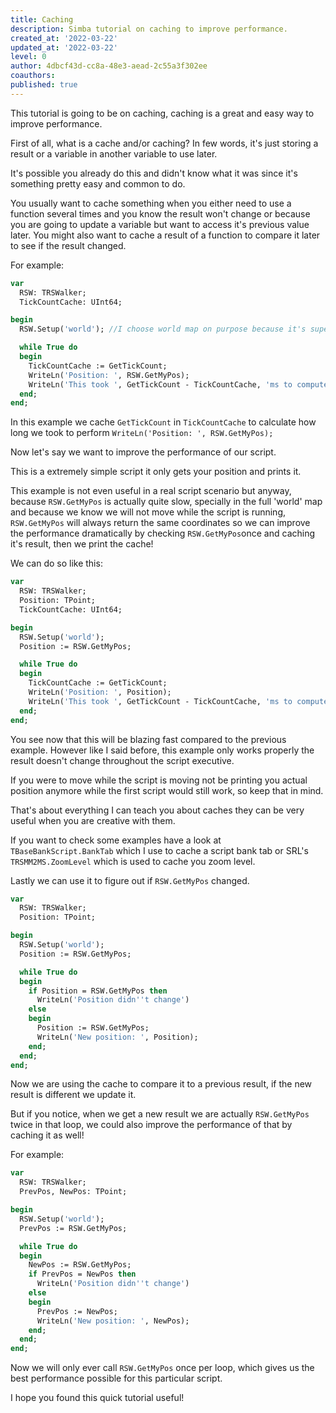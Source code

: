```yaml
---
title: Caching
description: Simba tutorial on caching to improve performance.
created_at: '2022-03-22'
updated_at: '2022-03-22'
level: 0
author: 4dbcf43d-cc8a-48e3-aead-2c55a3f302ee
coauthors: 
published: true
---
```


This tutorial is going to be on caching, caching is a great and easy way to improve performance.

First of all, what is a cache and/or caching?
In few words, it's just storing a result or a variable in another variable to use later.

It's possible you already do this and didn't know what it was since it's something pretty easy and common to do.

You usually want to cache something when you either need to use a function several times and you know the result won't change or because you are going to update a variable but want to access it's previous value later.
You might also want to cache a result of a function to compare it later to see if the result changed.

For example:
```pascal
var
  RSW: TRSWalker;
  TickCountCache: UInt64;

begin
  RSW.Setup('world'); //I choose world map on purpose because it's super slow!

  while True do
  begin
    TickCountCache := GetTickCount;
    WriteLn('Position: ', RSW.GetMyPos);
    WriteLn('This took ', GetTickCount - TickCountCache, 'ms to compute'); 
  end;
end;
```
In this example we cache `GetTickCount`  in `TickCountCache`  to calculate how long we took to perform `WriteLn('Position: ', RSW.GetMyPos);`

Now let's say we want to improve the performance of our script.

This is a extremely simple script it only gets your position and prints it.

This example is not even useful in a real script scenario but anyway, because `RSW.GetMyPos` is actually quite slow, specially in the full 'world' map and because we know we will not move while the script is running, `RSW.GetMyPos` will always return the same coordinates so we can improve the performance dramatically by checking `RSW.GetMyPos`once and caching it's result, then we print the cache!

We can do so like this:
```pascal
var
  RSW: TRSWalker;
  Position: TPoint;
  TickCountCache: UInt64;

begin
  RSW.Setup('world');
  Position := RSW.GetMyPos;

  while True do
  begin
    TickCountCache := GetTickCount;
    WriteLn('Position: ', Position);
    WriteLn('This took ', GetTickCount - TickCountCache, 'ms to compute'); 
  end;
end;
```
You see now that this will be blazing fast compared to the previous example.
However like I said before, this example only works properly the result doesn't change throughout the script executive.

If you were to move while the script is moving not be printing you actual position anymore while the first script would still work, so keep that in mind.

That's about everything I can teach you about caches they can be very useful when you are creative with them.

If you want to check some examples have a look at `TBaseBankScript.BankTab` which I use to cache a script bank tab or SRL's `TRSMM2MS.ZoomLevel` which is used to cache you zoom level.

Lastly we can use it to figure out if `RSW.GetMyPos` changed.
```pascal
var
  RSW: TRSWalker;
  Position: TPoint;

begin
  RSW.Setup('world');
  Position := RSW.GetMyPos;

  while True do
  begin
    if Position = RSW.GetMyPos then
      WriteLn('Position didn''t change')
    else
    begin
      Position := RSW.GetMyPos;
      WriteLn('New position: ', Position); 
    end;
  end;
end;
```
Now we are using the cache to compare it to a previous result, if the new result is different we update it.

But if you notice, when we get a new result we are actually `RSW.GetMyPos` twice in that loop, we could also improve the performance of that by caching it as well!

For example:
```pascal
var
  RSW: TRSWalker;
  PrevPos, NewPos: TPoint;

begin
  RSW.Setup('world');
  PrevPos := RSW.GetMyPos;

  while True do
  begin
    NewPos := RSW.GetMyPos;
    if PrevPos = NewPos then
      WriteLn('Position didn''t change')
    else
    begin
      PrevPos := NewPos;
      WriteLn('New position: ', NewPos); 
    end;
  end;
end;
```
Now we will only ever call `RSW.GetMyPos` once per loop, which gives us the best performance possible for this particular script.

I hope you found this quick tutorial useful!